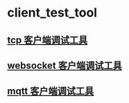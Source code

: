 # client_test_tool

## <a href="https://github.com/ituserxxx/client_test_tool/blob/main/tcp/README.md">tcp 客户端调试工具</a>
## <a href="https://github.com/ituserxxx/client_test_tool/blob/main/websocket/README.md">websocket 客户端调试工具</a>
## <a href="https://github.com/ituserxxx/client_test_tool/blob/main/mqtt/README.md">mqtt 客户端调试工具 </a>
